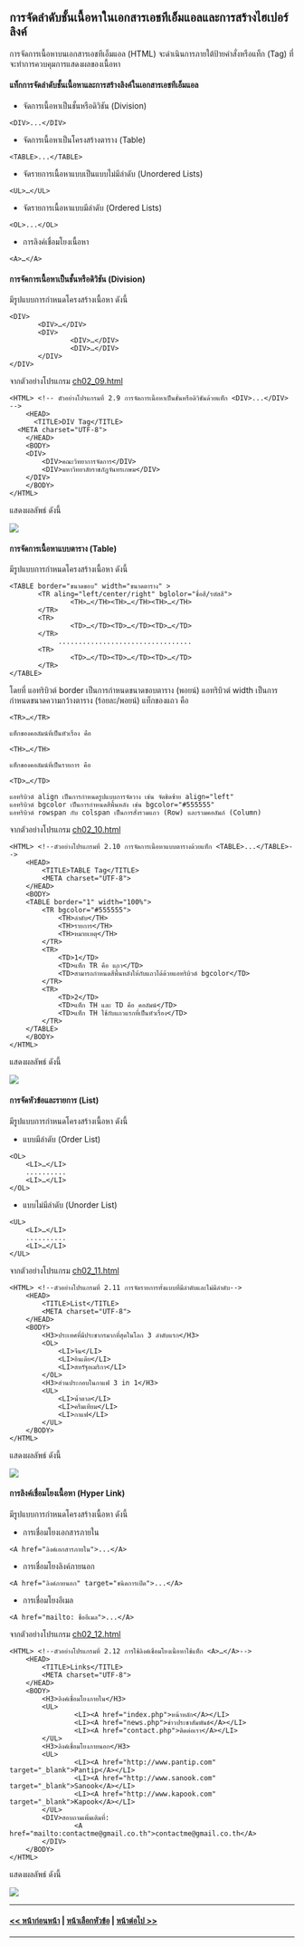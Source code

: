 ## การจัดลำดับชั้นเนื้อหาในเอกสารเอชทีเอ็มแอลและการสร้างไฮเปอร์ลิงค์
การจัดการเนื้อหาบนเอกสารเอชทีเอ็มแอล (HTML) จะดำเนินการภายใต้ป้ายคำสั่งหรือแท็ก (Tag) ที่จะทำการควบคุมการแสดงผลของเนื้อหา

#### แท็กการจัดลำดับชั้นเนื้อหาและการสร้างลิงค์ในเอกสารเอชทีเอ็มแอล
* จัดการเนื้อหาเป็นชั้นหรือดิวิชัน (Division)
```
<DIV>...</DIV>
```
* จัดการเนื้อหาเป็นโครงสร้างตาราง (Table)
```
<TABLE>...</TABLE>
```
* จัดรายการเนื้อหาแบบเป็นแบบไม่มีลำดับ (Unordered Lists)
```
<UL>…</UL>
```
* จัดรายการเนื้อหาแบบมีลำดับ (Ordered Lists)
```
<OL>...</OL>
```
* การลิงค์เชื่อมโยงเนื้อหา
```
<A>…</A>
```

#### การจัดการเนื้อหาเป็นชั้นหรือดิวิชัน (Division)
มีรูปแบบการกำหนดโครงสร้างเนื้อหา ดังนี้
```
<DIV>                             
       <DIV>…</DIV>
       <DIV>
               <DIV>…</DIV>
               <DIV>…</DIV>
       </DIV>
</DIV>
```
จากตัวอย่างโปรแกรม [ch02_09.html](src/ch02_09.html)
```
<HTML> <!-- ตัวอย่างโปรแกรมที่ 2.9 การจัดการเนื้อหาเป็นชั้นหรือดิวิชันด้วยแท็ก <DIV>...</DIV> -->
    <HEAD>
      <TITLE>DIV Tag</TITLE>
  <META charset="UTF-8">
    </HEAD>
    <BODY>
    <DIV>                             
        <DIV>คณะวิทยาการจัดการ</DIV>
        <DIV>มหาวิทยาลัยราชภัฏจันทรเกษม</DIV>
    </DIV>
    </BODY>
</HTML>
```
แสดงผลลัพธ์ ดังนี้

<img src=output/ch02_09.png>

#### การจัดการเนื้อหาแบบตาราง (Table)
มีรูปแบบการกำหนดโครงสร้างเนื้อหา ดังนี้
```
<TABLE border="ขนาดขอบ" width="ขนาดตาราง" >                             
       <TR aling="left/center/right" bglolor="ชื่อสี/รหัสสี">
               <TH>…</TH><TH>…</TH><TH>…</TH>
       </TR>
       <TR>
               <TD>…</TD><TD>…</TD><TD>…</TD>
       </TR>
            .................................
       <TR>
               <TD>…</TD><TD>…</TD><TD>…</TD>
       </TR>
</TABLE>
```
โดยที่
    แอทริบิวต์ border เป็นการกำหนดขนาดขอบตาราง (พอยน์)
    แอทริบิวต์ width เป็นการกำหนดขนาดความกว้างตาราง (ร้อยละ/พอยน์)
    แท็กของแถว คือ
```
<TR>…</TR> 
```
    แท็กของคอลัมน์ที่เป็นหัวเรื่อง คือ
```
<TH>…</TH>
```
    แท็กของคอลัมน์ที่เป็นรายการ คือ
```
<TD>…</TD> 
```
    แอทริบิวต์ align เป็นการกำหนดรูปแบบการจัดวาง เช่น จัดชิดซ้าย align="left"
	แอทริบิวต์ bgcolor เป็นการกำหนดสีพื้นหลัง เช่น bgcolor="#555555"
    แอทริบิวต์ rowspan กับ colspan เป็นการสั่งรวมแถว (Row) และรวมคอลัมภ์ (Column) 

จากตัวอย่างโปรแกรม [ch02_10.html](src/ch02_10.html)
```
<HTML> <!--ตัวอย่างโปรแกรมที่ 2.10 การจัดการเนื้อหาแบบตารางด้วยแท็ก <TABLE>...</TABLE>-->
    <HEAD>
        <TITLE>TABLE Tag</TITLE>
        <META charset="UTF-8">
    </HEAD>
    <BODY>
    <TABLE border="1" width="100%">                             
        <TR bgcolor="#555555">
            <TH>ลำดับ</TH>
            <TH>รายการ</TH>
            <TH>หมายเหตุ</TH>
        </TR>
        <TR>
            <TD>1</TD>
            <TD>แท็ก TR คือ แถว</TD>
            <TD>สามารถกำหนดสีพื้นหลังให้กับแถวได้ด้วยแอทริบิวต์ bgcolor</TD>
        </TR>
        <TR>
            <TD>2</TD>
            <TD>แท็ก TH และ TD คือ คอลัมน์</TD>
            <TD>แท็ก TH ใช้กับแถวแรกที่เป็นหัวเรื่อง</TD>
        </TR>
    </TABLE>
    </BODY>
</HTML>
```
แสดงผลลัพธ์ ดังนี้

<img src=output/ch02_10.png>

#### การจัดหัวข้อและรายการ (List)
มีรูปแบบการกำหนดโครงสร้างเนื้อหา ดังนี้
* แบบมีลำดับ (Order List)
```
<OL>                             
    <LI>…</LI>
    ..........
    <LI>…</LI>
</OL>
```
* แบบไม่มีลำดับ (Unorder List) 
```
<UL>                             
    <LI>…</LI>
    ..........
    <LI>…</LI>
</UL>
```
จากตัวอย่างโปรแกรม [ch02_11.html](src/ch02_11.html)
```
<HTML> <!--ตัวอย่างโปรแกรมที่ 2.11 การจัดรายการทั้งแบบที่มีลำดับและไม่มีลำดับ-->
    <HEAD>
        <TITLE>List</TITLE>
        <META charset="UTF-8">
    </HEAD>
    <BODY>
        <H3>ประเทศที่มีประชากรมากที่สุดในโลก 3 ลำดับแรก</H3>
        <OL>
            <LI>จีน</LI>
            <LI>อินเดีย</LI>
            <LI>สหรัฐอเมริกา</LI>
        </OL>
        <H3>ส่วนประกอบในกาแฟ 3 in 1</H3>
        <UL>
            <LI>น้ำตาล</LI>
            <LI>ครีมเทียม</LI>
            <LI>กาแฟ</LI>
        </UL>
    </BODY>
</HTML>
```
แสดงผลลัพธ์ ดังนี้

<img src=output/ch02_11.png>

#### การลิงค์เชื่อมโยงเนื้อหา (Hyper Link)
มีรูปแบบการกำหนดโครงสร้างเนื้อหา ดังนี้
* การเชื่อมโยงเอกสารภายใน
```
<A href="ลิงค์เอกสารภายใน">...</A>                            
```
* การเชื่อมโยงลิงค์ภายนอก  
```
<A href="ลิงค์ภายนอก" target="ชนิดการเปิด">...</A> 
```
* การเชื่อมโยงอีเมล  
```
<A href="mailto: ชื่ออีเมล">...</A>
```

จากตัวอย่างโปรแกรม [ch02_12.html](src/ch02_12.html)
```
<HTML> <!--ตัวอย่างโปรแกรมที่ 2.12 การใช้ลิงค์เชื่อมโยงเนื้อหาใช้แท็ก <A>…</A>-->
    <HEAD>
        <TITLE>Links</TITLE>
        <META charset="UTF-8">
    </HEAD>
    <BODY>
        <H3>ลิงค์เชื่อมโยงภายใน</H3>
        <UL>
                <LI><A href="index.php">หน้าหลัก</A></LI>
                <LI><A href="news.php">ข่าวประชาสัมพันธ์</A></LI>
                <LI><A href="contact.php">ติดต่อเรา</A></LI>
        </UL>
        <H3>ลิงค์เชื่อมโยงภายนอก</H3>
        <UL>
                <LI><A href="http://www.pantip.com" target="_blank">Pantip</A></LI>
                <LI><A href="http://www.sanook.com" target="_blank">Sanook</A></LI>
                <LI><A href="http://www.kapook.com" target="_blank">Kapook</A></LI>
        </UL>
        <DIV>สอบถามเพิ่มเติมที่:  
                <A href="mailto:contactme@gmail.co.th">contactme@gmail.co.th</A>
        </DIV>
    </BODY>
</HTML>
```
แสดงผลลัพธ์ ดังนี้

<img src=output/ch02_12.png>

---
#### [<< หน้าก่อนหน้า](0203.md) | [หน้าเลือกหัวข้อ](README.md) | [หน้าต่อไป >>](0205.md)
---
